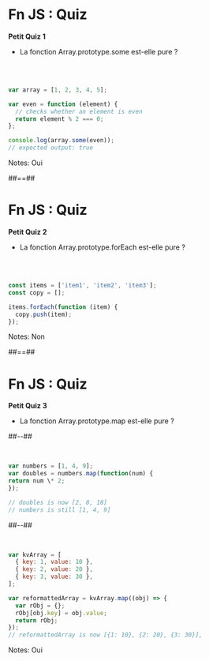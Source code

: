 <!-- .slide: class="with-code"-->

# Fn JS : Quiz

**Petit Quiz 1**

- La fonction Array.prototype.some est-elle pure ?

&nbsp;  
 &nbsp;

```javascript
var array = [1, 2, 3, 4, 5];

var even = function (element) {
  // checks whether an element is even
  return element % 2 === 0;
};

console.log(array.some(even));
// expected output: true
```

Notes:
Oui

##==##

<!-- .slide: class="with-code"-->

# Fn JS : Quiz

**Petit Quiz 2**

- La fonction Array.prototype.forEach est-elle pure ?

&nbsp;  
 &nbsp;

```javascript
const items = ['item1', 'item2', 'item3'];
const copy = [];

items.forEach(function (item) {
  copy.push(item);
});
```

Notes:
Non

##==##

<!-- .slide: class="two-column-layout" -->

# Fn JS : Quiz

**Petit Quiz 3**

- La fonction Array.prototype.map est-elle pure ?

##--##

<!-- .slide: class="with-code" -->

&nbsp;
&nbsp;
&nbsp;
&nbsp;
&nbsp;

```javascript
var numbers = [1, 4, 9];
var doubles = numbers.map(function(num) {
return num \* 2;
});

// doubles is now [2, 8, 18]
// numbers is still [1, 4, 9]
```

##--##

<!-- .slide: class="with-code" -->

&nbsp;
&nbsp;
&nbsp;
&nbsp;
&nbsp;

```javascript
var kvArray = [
  { key: 1, value: 10 },
  { key: 2, value: 20 },
  { key: 3, value: 30 },
];

var reformattedArray = kvArray.map((obj) => {
  var rObj = {};
  rObj[obj.key] = obj.value;
  return rObj;
});
// reformattedArray is now [{1: 10}, {2: 20}, {3: 30}],
```

Notes:
Oui
